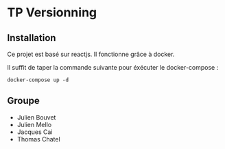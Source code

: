 # TP Versionning

## Installation

Ce projet est basé sur reactjs. Il fonctionne grâce à docker.

Il suffit de taper la commande suivante pour éxécuter le docker-compose :

```
docker-compose up -d
```

## Groupe

- Julien Bouvet
- Julien Mello
- Jacques Cai
- Thomas Chatel
